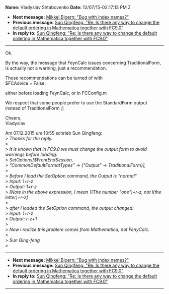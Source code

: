 **Name:** Vladyslav Shtabovenko
**Date:** 12/07/15-02:17:13 PM Z

  - **Next message:** [Mikkel Bjoern: "Bug with index
    names?"](1010.html)
  - **Previous message:** [Sun Qingfeng: "Re: Is there any way to change
    the default ordering in Mathematica together with FC9.0"](1008.html)
  - **In reply to:** [Sun Qingfeng: "Re: Is there any way to change the
    default ordering in Mathematica together with FC9.0"](1008.html)

-----

Ok.  

By the way, the message that FeynCalc issues concerning
TraditionalForm,  
is actually not a warning, just a recommendation.  

Those recommendations can be turned of with  
$FCAdvice = False;  

either before loading FeynCalc, or in FCConfig.m  

We respect that some people prefer to use the StandardForm output  
instead of TraditionalForm ;)  

Cheers,  
Vladyslav  

Am 07.12.2015 um 13:55 schrieb Sun Qingfeng:  
*\> Thanks for the reply.*  
*\>*  
*\> It is known that in FC9.0 we must change the output form to avoid
warnings before loading:*  
*\> SetOptions[$FrontEndSession,*  
*\> "CommonDefaultFormatTypes" -\> {"Output" -\>
TraditionalForm}],*  
*\>*  
*\> Before I load the SetOption command, the Output is "normal"*  
*\> Input: 1+r-z*  
*\> Output: 1+r-z*  
*\> [Note in the above expression, I mean 1(The number "one")+r-z,
not l(the letter)+r-z]*  
*\>*  
*\> after I loaded the SetOption command, the output changed:*  
*\> Input: 1+r-z*  
*\> Output: r-z+1*  
*\>*  
*\> Now I realize this problem comes from Mathematica, not FenyCalc.*  
*\>*  
*\> Sun Qing-feng*  
*\>*  

-----

  - **Next message:** [Mikkel Bjoern: "Bug with index
    names?"](1010.html)
  - **Previous message:** [Sun Qingfeng: "Re: Is there any way to change
    the default ordering in Mathematica together with FC9.0"](1008.html)
  - **In reply to:** [Sun Qingfeng: "Re: Is there any way to change the
    default ordering in Mathematica together with FC9.0"](1008.html)

-----

